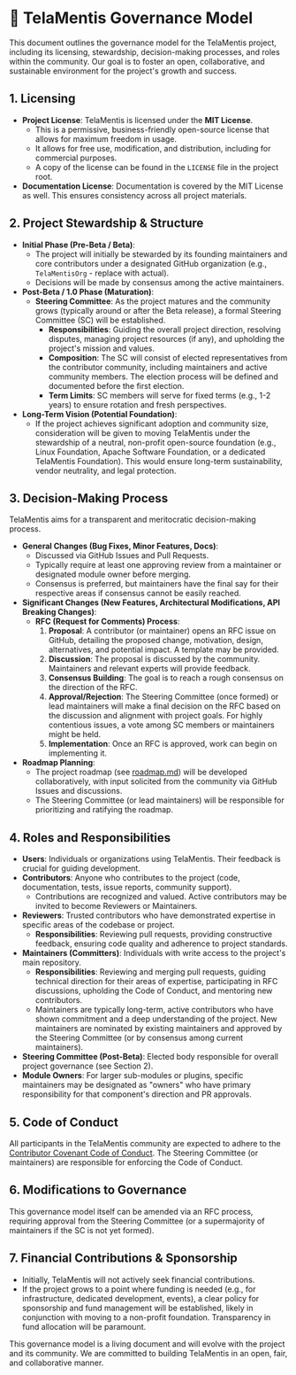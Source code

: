 # 📜 TelaMentis Governance Model

This document outlines the governance model for the TelaMentis project, including its licensing, stewardship, decision-making processes, and roles within the community. Our goal is to foster an open, collaborative, and sustainable environment for the project's growth and success.

## 1. Licensing

*   **Project License**: TelaMentis is licensed under the **MIT License**.
    *   This is a permissive, business-friendly open-source license that allows for maximum freedom in usage.
    *   It allows for free use, modification, and distribution, including for commercial purposes.
    *   A copy of the license can be found in the `LICENSE` file in the project root.
*   **Documentation License**: Documentation is covered by the MIT License as well. This ensures consistency across all project materials.

## 2. Project Stewardship & Structure

*   **Initial Phase (Pre-Beta / Beta)**:
    *   The project will initially be stewarded by its founding maintainers and core contributors under a designated GitHub organization (e.g., `TelaMentisOrg` - replace with actual).
    *   Decisions will be made by consensus among the active maintainers.
*   **Post-Beta / 1.0 Phase (Maturation)**:
    *   **Steering Committee**: As the project matures and the community grows (typically around or after the Beta release), a formal Steering Committee (SC) will be established.
        *   **Responsibilities**: Guiding the overall project direction, resolving disputes, managing project resources (if any), and upholding the project's mission and values.
        *   **Composition**: The SC will consist of elected representatives from the contributor community, including maintainers and active community members. The election process will be defined and documented before the first election.
        *   **Term Limits**: SC members will serve for fixed terms (e.g., 1-2 years) to ensure rotation and fresh perspectives.
*   **Long-Term Vision (Potential Foundation)**:
    *   If the project achieves significant adoption and community size, consideration will be given to moving TelaMentis under the stewardship of a neutral, non-profit open-source foundation (e.g., Linux Foundation, Apache Software Foundation, or a dedicated TelaMentis Foundation). This would ensure long-term sustainability, vendor neutrality, and legal protection.

## 3. Decision-Making Process

TelaMentis aims for a transparent and meritocratic decision-making process.

*   **General Changes (Bug Fixes, Minor Features, Docs)**:
    *   Discussed via GitHub Issues and Pull Requests.
    *   Typically require at least one approving review from a maintainer or designated module owner before merging.
    *   Consensus is preferred, but maintainers have the final say for their respective areas if consensus cannot be easily reached.
*   **Significant Changes (New Features, Architectural Modifications, API Breaking Changes)**:
    *   **RFC (Request for Comments) Process**:
        1.  **Proposal**: A contributor (or maintainer) opens an RFC issue on GitHub, detailing the proposed change, motivation, design, alternatives, and potential impact. A template may be provided.
        2.  **Discussion**: The proposal is discussed by the community. Maintainers and relevant experts will provide feedback.
        3.  **Consensus Building**: The goal is to reach a rough consensus on the direction of the RFC.
        4.  **Approval/Rejection**: The Steering Committee (once formed) or lead maintainers will make a final decision on the RFC based on the discussion and alignment with project goals. For highly contentious issues, a vote among SC members or maintainers might be held.
        5.  **Implementation**: Once an RFC is approved, work can begin on implementing it.
*   **Roadmap Planning**:
    *   The project roadmap (see [roadmap.md](./ROADMAP.md)) will be developed collaboratively, with input solicited from the community via GitHub Issues and discussions.
    *   The Steering Committee (or lead maintainers) will be responsible for prioritizing and ratifying the roadmap.

## 4. Roles and Responsibilities

*   **Users**: Individuals or organizations using TelaMentis. Their feedback is crucial for guiding development.
*   **Contributors**: Anyone who contributes to the project (code, documentation, tests, issue reports, community support).
    *   Contributions are recognized and valued. Active contributors may be invited to become Reviewers or Maintainers.
*   **Reviewers**: Trusted contributors who have demonstrated expertise in specific areas of the codebase or project.
    *   **Responsibilities**: Reviewing pull requests, providing constructive feedback, ensuring code quality and adherence to project standards.
*   **Maintainers (Committers)**: Individuals with write access to the project's main repository.
    *   **Responsibilities**: Reviewing and merging pull requests, guiding technical direction for their areas of expertise, participating in RFC discussions, upholding the Code of Conduct, and mentoring new contributors.
    *   Maintainers are typically long-term, active contributors who have shown commitment and a deep understanding of the project. New maintainers are nominated by existing maintainers and approved by the Steering Committee (or by consensus among current maintainers).
*   **Steering Committee (Post-Beta)**: Elected body responsible for overall project governance (see Section 2).
*   **Module Owners**: For larger sub-modules or plugins, specific maintainers may be designated as "owners" who have primary responsibility for that component's direction and PR approvals.

## 5. Code of Conduct

All participants in the TelaMentis community are expected to adhere to the [Contributor Covenant Code of Conduct](/CODE_OF_CONDUCT.md). The Steering Committee (or maintainers) are responsible for enforcing the Code of Conduct.

## 6. Modifications to Governance

This governance model itself can be amended via an RFC process, requiring approval from the Steering Committee (or a supermajority of maintainers if the SC is not yet formed).

## 7. Financial Contributions & Sponsorship

*   Initially, TelaMentis will not actively seek financial contributions.
*   If the project grows to a point where funding is needed (e.g., for infrastructure, dedicated development, events), a clear policy for sponsorship and fund management will be established, likely in conjunction with moving to a non-profit foundation. Transparency in fund allocation will be paramount.

This governance model is a living document and will evolve with the project and its community. We are committed to building TelaMentis in an open, fair, and collaborative manner.